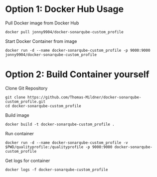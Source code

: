 # Option 1: Docker Hub Usage

Pull Docker image from Docker Hub
```
docker pull jonny9904/docker-sonarqube-custom_profile
```

Start Docker Container from image
```
docker run -d --name docker-sonarqube-custom_profile -p 9000:9000 jonny9904/docker-sonarqube-custom_profile
```

# Option 2: Build Container yourself

Clone Git Repository
```
git clone https://github.com/Thomas-Mildner/docker-sonarqube-custom_profile.git
cd docker-sonarqube-custom_profile
```

Build image
```
docker build -t docker-sonarqube-custom_profile .
```

Run container
```
docker run -d --name docker-sonarqube-custom_profile -v $PWD/qualityprofile:/qualityprofile -p 9000:9000 docker-sonarqube-custom_profile
```

Get logs for container
```
docker logs -f docker-sonarqube-custom_profile
```
